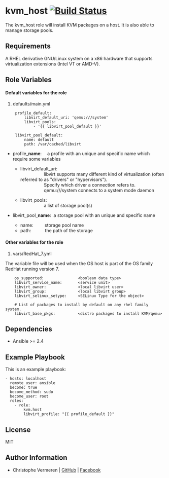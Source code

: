 
kvm_host       [![Build Status](https://travis-ci.com/lorephoenix/ansible-kvm.host.svg?branch=master)](https://travis-ci.com/lorephoenix/ansible-kvm.host)
=========

The kvm_host role will install KVM packages on a host. It is also able to manage storage pools.

Requirements
------------

A RHEL derivative GNU/Linux system on a x86 hardware that supports virtualization extensions (Intel VT or AMD-V).

Role Variables
--------------

#### Default variables for the role

1. defaults/main.yml


        profile_default:
            libvirt_default_uri: 'qemu:///system' 
            libvirt_pools: 
                - '{{ libvirt_pool_default }}' 

        libvirt_pool_default:
            name: default
            path: /var/cached/libvirt

- profile_**name**: &emsp;a profile with an unique and specific name which require some variables<br />
    
  - libvirt_default_uri: <br />
  &emsp;&emsp;&emsp;&emsp;&emsp;&nbsp;libvirt supports many different kind of virtualization (often referred to as "drivers" or "hypervisors").<br />
  &emsp;&emsp;&emsp;&emsp;&emsp;&nbsp;Specify which driver a connection refers to.<br />
  &emsp;&emsp;&emsp;&emsp;&emsp;&nbsp;qemu:///system connects to a system mode daemon<br />

  - libvirt_pools: <br />
  &emsp;&emsp;&emsp;&emsp;&emsp;&nbsp;a list of storage pool(s)<br />

- libvirt_pool_**name**: &nbsp;a storage pool with an unique and specific name<br />
  - name: &emsp;&emsp;&nbsp;storage pool name<br />
  - path: &emsp;&emsp;&nbsp;&nbsp;&nbsp;the path of the storage<br />


#### Other variables for the role

1. vars/RedHat_7.yml

The variable file will be used when the OS host is part of the OS family RedHat running version 7.

        os_supported:               <boolean data type>
        libvirt_service_name:       <service unit>
        libvirt_owner:              <local libvirt user>
        libvirt_group:              <local libvirt group>
        libvirt_selinux_setype:     <SELinux Type for the object>

        # List of packages to install by default on any rhel family system.
        libvirt_base_pkgs:          <distro packages to install KVM/qemu>


Dependencies
------------

<ul><li>Ansible >= 2.4</li></ul>

Example Playbook
----------------

This is an example playbook:

    - hosts: localhost
      remote_user: ansible
      become: true
      become_method: sudo
      become_user: root
      roles:
        - role: 
            kvm.host 
            libvirt_profile: "{{ profile_default }}"

License
-------

MIT

Author Information
------------------

- Christophe Vermeren | [GitHub](https://github.com/lorephoenix) | [Facebook](https://www.facebook.com/cvermeren)

